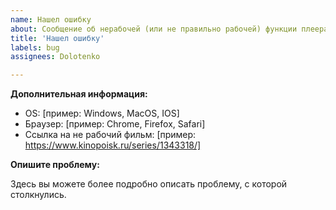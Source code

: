 ```yaml
---
name: Нашел ошибку
about: Сообщение об нерабочей (или не правильно рабочей) функции плеера или скрипта.
title: 'Нашел ошибку'
labels: bug
assignees: Dolotenko

---
```


**Дополнительная информация:**

- OS: [пример: Windows, MacOS, IOS]
- Браузер: [пример: Chrome, Firefox, Safari]
- Ссылка на не рабочий фильм: [пример: https://www.kinopoisk.ru/series/1343318/]

**Опишите проблему:**

Здесь вы можете более подробно описать проблему, с которой столкнулись.
